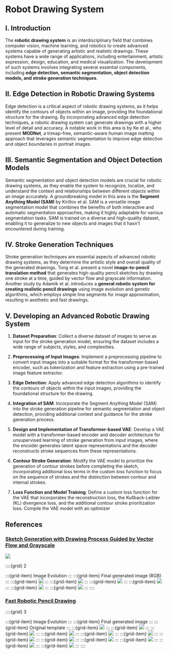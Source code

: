 # Robot Drawing System

## I. Introduction

The **robotic drawing system** is an interdisciplinary field that combines computer vision, machine learning, and robotics to create advanced systems capable of generating artistic and realistic drawings. These systems have a wide range of applications, including entertainment, artistic expression, design, education, and medical visualization. The development of such systems involves integrating several essential components, including **edge detection, semantic segmentation, object detection models, and stroke generation techniques**.

## II. Edge Detection in Robotic Drawing Systems

Edge detection is a critical aspect of robotic drawing systems, as it helps identify the contours of objects within an image, providing the foundational structure for the drawing. By incorporating advanced edge detection techniques, a robotic drawing system can generate drawings with a higher level of detail and accuracy. A notable work in this area is by Ke et al., who present **MODNet**, a trimap-free, semantic-aware human image matting approach that leverages semantic segmentation to improve edge detection and object boundaries in portrait images.

## III. Semantic Segmentation and Object Detection Models

Semantic segmentation and object detection models are crucial for robotic drawing systems, as they enable the system to recognize, localize, and understand the context and relationships between different objects within an image accurately. A groundbreaking model in this area is the **Segment Anything Model (SAM)** by Kirillov et al. SAM is a versatile image segmentation model that combines the benefits of both interactive and automatic segmentation approaches, making it highly adaptable for various segmentation tasks. SAM is trained on a diverse and high-quality dataset, enabling it to generalize to new objects and images that it hasn't encountered during training.

## IV. Stroke Generation Techniques

Stroke generation techniques are essential aspects of advanced robotic drawing systems, as they determine the artistic style and overall quality of the generated drawings. Tong et al. present a novel **image-to-pencil translation method** that generates high-quality pencil sketches by drawing one stroke at a time, guided by vector flow and grayscale information. Another study by Adamik et al. introduces a **general robotic system for creating realistic pencil drawings** using image evolution and genetic algorithms, which employs simple line segments for image approximation, resulting in aesthetic and fast drawings.

## V. Developing an Advanced Robotic Drawing System

1. **Dataset Preparation**: Collect a diverse dataset of images to serve as input for the stroke generation model, ensuring the dataset includes a wide range of subjects, styles, and complexities.

2. **Preprocessing of Input Images**: Implement a preprocessing pipeline to convert input images into a suitable format for the transformer-based encoder, such as tokenization and feature extraction using a pre-trained image feature extractor.

3. **Edge Detection**: Apply advanced edge detection algorithms to identify the contours of objects within the input images, providing the foundational structure for the drawing.

4. **Integration of SAM**: Incorporate the Segment Anything Model (SAM) into the stroke generation pipeline for semantic segmentation and object detection, providing additional context and guidance for the stroke generation process.

5. **Design and Implementation of Transformer-based VAE**: Develop a VAE model with a transformer-based encoder and decoder architecture for unsupervised learning of stroke generation from input images, where the encoder generates latent space representations and the decoder reconstructs stroke sequences from these representations.

6. **Contour Stroke Generation**: Modify the VAE model to prioritize the generation of contour strokes before completing the sketch, incorporating additional loss terms in the custom loss function to focus on the sequence of strokes and the distinction between contour and internal strokes.

7. **Loss Function and Model Training**: Define a custom loss function for the VAE that incorporates the reconstruction loss, the Kullback-Leibler (KL) divergence loss, and the additional contour stroke prioritization loss. Compile the VAE model with an optimizer

## References

### [Sketch Generation with Drawing Process Guided by Vector Flow and Grayscale](https://github.com/TZYSJTU/Sketch-Generation-with-Drawing-Process-Guided-by-Vector-Flow-and-Grayscale)

![](figs/sketch_generation.png)

::::{grid} 2

:::{grid-item}
Image Evolution
:::
:::{grid-item}
Final generated image (RGB)
:::
:::{grid-item}
![](figs/sketch_generation/cat.gif)
:::
:::{grid-item}
![](figs/sketch_generation/cat_RGB.jpg)
:::
:::{grid-item}
![](figs/sketch_generation/dog.gif)
:::
:::{grid-item}
![](figs/sketch_generation/dog_RGB.jpg)
:::
:::{grid-item}
![](figs/sketch_generation/girl.gif)
:::
:::{grid-item}
![](figs/sketch_generation/girl_RGB.jpg)
:::
::::

### [Fast Robotic Pencil Drawing](https://github.com/xgoga/FastRoboticPencilDrawing)

::::{grid} 3

:::{grid-item}
Image Evolution
:::
:::{grid-item}
Final generated image
:::
:::{grid-item}
Original template
:::
:::{grid-item}
![](figs/fast_robotic/moraine_lake_2022-02-13_16.56.08.447562.gif)
:::
:::{grid-item}
![](figs/fast_robotic/moraine_lake_2022-02-13_16.56.08.447562.png)
:::
:::{grid-item}
![](figs/fast_robotic/moraine_lake.jpg)
:::
:::{grid-item}
![](figs/fast_robotic/Darwin_enhanced_2022-02-13_16.42.46.246147.gif)
:::
:::{grid-item}
![](figs/fast_robotic/Darwin_enhanced_2022-02-13_16.42.46.246147.png)
:::
:::{grid-item}
![](figs/fast_robotic/Darwin_enhanced.jpg)
:::
:::{grid-item}
![](figs/fast_robotic/dog_2022-02-13_17.18.00.671460.gif)
:::
:::{grid-item}
![](figs/fast_robotic/dog_2022-02-13_17.18.00.671460.png)
:::
:::{grid-item}
![](figs/fast_robotic/dog.jpg)
:::
:::{grid-item}
![](figs/fast_robotic/kingfisher_2022-02-13_17.33.58.817652.gif)
:::
:::{grid-item}
![](figs/fast_robotic/kingfisher_2022-02-13_17.33.58.817652.png)
:::
:::{grid-item}
![](figs/fast_robotic/kingfisher.jpg)
:::
::::
